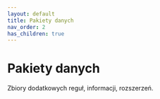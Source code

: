 ```yaml
---
layout: default
title: Pakiety danych
nav_order: 2
has_children: true
---
```

# Pakiety danych

Zbiory dodatkowych reguł, informacji, rozszerzeń.
